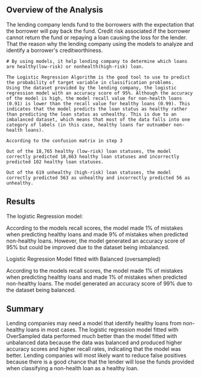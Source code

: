 ## Overview of the Analysis

The lending company lends fund to the borrowers with the expectation that the borrower will pay back the fund. Credit risk associated if the borrower cannot return the fund or repaying a loan causing the loss for the lender. That the reason why the lending company using the models to analyze and identify a borrower's creditworthiness.

    # By using models, it help lending company to determine which loans are healthy(low-risk) or nonhealth(high-risk) loan.

    The Logistic Regression Algorithm is the good tool to use to predict the probability of target variable in classification problems.
    Using the dataset provided by the lending company, the logistic regression model with an accuracy score of 95%. Although the accuracy of the model is high, the model recall value for non-health loans (0.91) is lower than the recall value for healthy loans (0.99). This indicates that the model predicts the loan status as healthy rather than predicting the loan status as unhealthy. This is due to an imbalanced dataset, which means that most of the data falls into one category of labels (in this case, healthy loans far outnumber non-health loans).

    According to the confusion matrix in step 3

    Out of the 18,765 healthy (low-risk) loan statuses, the model correctly predicted 18,663 healthy loan statuses and incorrectly predicted 102 healthy loan statuses.

    Out of the 619 unhealthy (high-risk) loan statuses, the model correctly predicted 563 as unhealthy and incorrectly predicted 56 as unhealthy.

## Results

The logistic Regression model:

According to the models recall scores, the model made 1% of mistakes when predicting healthy loans and made 9% of mistakes when predicted non-healthy loans. However, the model generated an accuracy score of 95% but could be improved due to the dataset being imbalanced.

Logistic Regression Model fitted with Balanced (oversampled)

According to the models recall scores, the model made 1% of mistakes when predicting healthy loans and made 1% of mistakes when predicted non-healthy loans.
The model generated an accuracy score of 99% due to the dataset being balanced.

## Summary

Lending companies may need a model that identify healthy loans from non-healthy loans in most cases. The logistic regression model fitted with OverSampled data performed much better than the model fitted with unbalanced data because the data was balanced and produced higher accuracy scores and higher recall rates, indicating that the model was better. Lending companies will most likely want to reduce false positives because there is a good chance that the lender will lose the funds provided when classifying a non-health loan as a healthy loan. 

